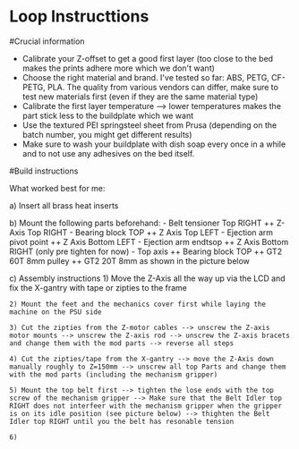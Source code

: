 # Loop Instructtions
 
#Crucial information

- Calibrate your Z-offset to get a good first layer (too close to the bed makes the prints adhere more which we don't want)
- Choose the right material and brand.  I've tested so far: ABS, PETG, CF-PETG, PLA. The quality from various vendors can differ, make sure to test new materials first (even if they are the same material type)
- Calibrate the first layer temperature --> lower temperatures makes the part stick less to the buildplate which we want
- Use the textured PEI springsteel sheet from Prusa (depending on the batch number, you might get different results)
- Make sure to wash your buildplate with dish soap every once in a while and to not use any adhesives on the bed itself. 

#Build instructions

What worked best for me:

a) Insert all brass heat inserts

b) Mount the following parts beforehand:
	- Belt tensioner Top RIGHT ++ Z-Axis Top RIGHT
	- Bearing block TOP ++ Z Axis Top LEFT
	- Ejection arm pivot point ++ Z Axis Bottom LEFT
	- Ejection arm endtsop ++ Z Axis Bottom RIGHT (only pre tighten for now)
	- Top axis ++ Bearing block TOP ++ GT2 60T 8mm pulley ++ GT2 20T 8mm as shown in the picture below

c) Assembly instructions
	1) Move the Z-Axis all the way up via the LCD and fix the X-gantry with tape or zipties to the frame

	2) Mount the feet and the mechanics cover first while laying the machine on the PSU side

	3) Cut the zipties from the Z-motor cables --> unscrew the Z-axis motor mounts --> unscrew the Z-axis rod --> unscrew the Z-axis bracets and change them with the mod parts --> reverse all steps

	4) Cut the zipties/tape from the X-gantry --> move the Z-Axis down manually roughly to Z=150mm --> unscrew all top Parts and change them with the mod parts (including the mechanism gripper)
	
	5) Mount the top belt first --> tighten the lose ends with the top screw of the mechanism gripper --> Make sure that the Belt Idler top RIGHT does not interfeer with the mechanism gripper when the gripper is on its idle position (see picture below) --> thighten the Belt Idler top RIGHT until you the belt has resonable tension
	
	6)